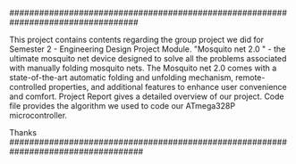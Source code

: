 ##################################################################################

This project contains contents regarding the group project we did for Semester 2 - Engineering Design Project Module.
"Mosquito net 2.0 " - the ultimate mosquito net device designed to solve all the problems associated with manually folding mosquito nets. The Mosquito net 2.0 comes with a state-of-the-art automatic folding and unfolding mechanism, remote-controlled properties, and additional features to enhance user convenience and comfort.
Project Report gives a detailed overview of our project.
Code file provides the algorithm we used to code our  ATmega328P microcontroller.

Thanks
###################################################################################
